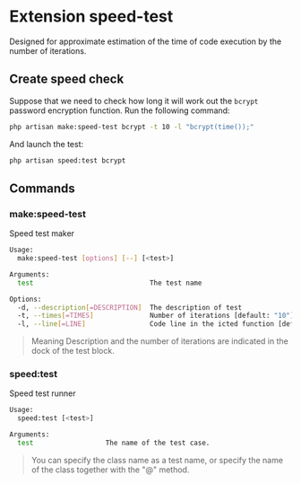 # Extension speed-test

Designed for approximate estimation of the time of code 
execution by the number of iterations.

## Create speed check
Suppose that we need to check how long it will work out the `bcrypt` 
password encryption function.
Run the following command:
```bash
php artisan make:speed-test bcrypt -t 10 -l "bcrypt(time());"
```
And launch the test:
```bash
php artisan speed:test bcrypt
```

## Commands

### make:speed-test
Speed test maker
```bash
Usage:
  make:speed-test [options] [--] [<test>]

Arguments:
  test                             The test name

Options:
  -d, --description[=DESCRIPTION]  The description of test
  -t, --times[=TIMES]              Number of iterations [default: "10"]
  -l, --line[=LINE]                Code line in the icted function [default: "//"]
```
> Meaning Description and the number of 
> iterations are indicated in the dock of the test block.

### speed:test
Speed test runner
```bash
Usage:
  speed:test [<test>]

Arguments:
  test                  The name of the test case.
```
> You can specify the class name as a test name, 
> or specify the name of the class together with the "@" method.
